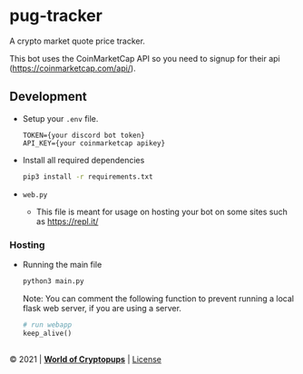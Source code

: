 # pug-tracker

A crypto market quote price tracker.

This bot uses the CoinMarketCap API so you need to signup for their api (https://coinmarketcap.com/api/).

## Development

- Setup your `.env` file.

  ```
  TOKEN={your discord bot token}
  API_KEY={your coinmarketcap apikey}
  ```

- Install all required dependencies

  ```sh
  pip3 install -r requirements.txt
  ```

- `web.py`
  - This file is meant for usage on hosting your bot on some sites such as https://repl.it/

### Hosting

- Running the main file
  ```sh
  python3 main.py
  ```
  Note: You can comment the following function to prevent running a local flask web server, if you are using a server.
  ```py
  # run webapp
  keep_alive()
  ```

##

&copy; 2021 | [**World of Cryptopups**](https://www.worldofcryptopups.cf/) | [License](./LICENSE)
